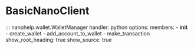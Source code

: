 # BasicNanoClient

::: nanohelp.wallet.WalletManager
    handler: python
    options:
      members:
        - __init__
        - create_wallet
        - add_account_to_wallet
        - make_transaction
      show_root_heading: true
      show_source: true
